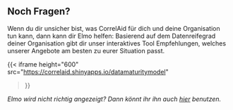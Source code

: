 ## Noch Fragen?
Wenn du dir unsicher bist, was CorrelAid für dich und deine Organisation tun kann, dann kann dir Elmo helfen: Basierend auf dem Datenreifegrad deiner Organisation gibt dir unser interaktives Tool Empfehlungen, welches unserer Angebote am besten zu eurer Situation passt. 

{{< iframe 
    height="600"
    src="https://correlaid.shinyapps.io/datamaturitymodel"
>}}

_Elmo wird nicht richtig angezeigt? Dann könnt ihr ihn auch [hier](https://correlaid.shinyapps.io/datamaturitymodel) benutzen._


